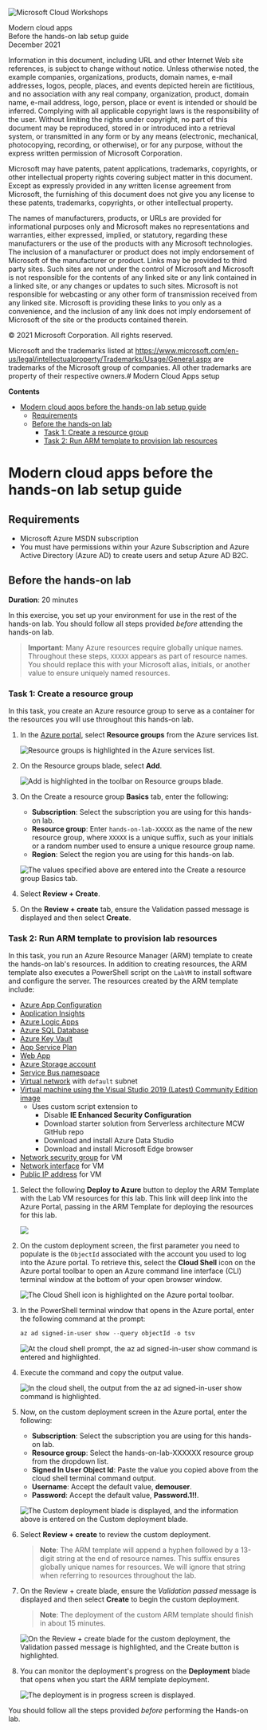 ![Microsoft Cloud Workshops](https://github.com/Microsoft/MCW-Template-Cloud-Workshop/raw/main/Media/ms-cloud-workshop.png "Microsoft Cloud Workshops")

<div class="MCWHeader1">
Modern cloud apps
</div>

<div class="MCWHeader2">
Before the hands-on lab setup guide
</div>

<div class="MCWHeader3">
December 2021
</div>

Information in this document, including URL and other Internet Web site references, is subject to change without notice. Unless otherwise noted, the example companies, organizations, products, domain names, e-mail addresses, logos, people, places, and events depicted herein are fictitious, and no association with any real company, organization, product, domain name, e-mail address, logo, person, place or event is intended or should be inferred. Complying with all applicable copyright laws is the responsibility of the user. Without limiting the rights under copyright, no part of this document may be reproduced, stored in or introduced into a retrieval system, or transmitted in any form or by any means (electronic, mechanical, photocopying, recording, or otherwise), or for any purpose, without the express written permission of Microsoft Corporation.

Microsoft may have patents, patent applications, trademarks, copyrights, or other intellectual property rights covering subject matter in this document. Except as expressly provided in any written license agreement from Microsoft, the furnishing of this document does not give you any license to these patents, trademarks, copyrights, or other intellectual property.

The names of manufacturers, products, or URLs are provided for informational purposes only and Microsoft makes no representations and warranties, either expressed, implied, or statutory, regarding these manufacturers or the use of the products with any Microsoft technologies. The inclusion of a manufacturer or product does not imply endorsement of Microsoft of the manufacturer or product. Links may be provided to third party sites. Such sites are not under the control of Microsoft and Microsoft is not responsible for the contents of any linked site or any link contained in a linked site, or any changes or updates to such sites. Microsoft is not responsible for webcasting or any other form of transmission received from any linked site. Microsoft is providing these links to you only as a convenience, and the inclusion of any link does not imply endorsement of Microsoft of the site or the products contained therein.

© 2021 Microsoft Corporation. All rights reserved.

Microsoft and the trademarks listed at <https://www.microsoft.com/en-us/legal/intellectualproperty/Trademarks/Usage/General.aspx> are trademarks of the Microsoft group of companies. All other trademarks are property of their respective owners.# Modern Cloud Apps setup

**Contents**

<!-- TOC -->

- [Modern cloud apps before the hands-on lab setup guide](#modern-cloud-apps-before-the-hands-on-lab-setup-guide)
  - [Requirements](#requirements)
  - [Before the hands-on lab](#before-the-hands-on-lab)
    - [Task 1: Create a resource group](#task-1-create-a-resource-group)
    - [Task 2: Run ARM template to provision lab resources](#task-2-run-arm-template-to-provision-lab-resources)

<!-- /TOC -->

# Modern cloud apps before the hands-on lab setup guide

## Requirements

- Microsoft Azure MSDN subscription
- You must have permissions within your Azure Subscription and Azure Active Directory (Azure AD) to create users and setup Azure AD B2C.

## Before the hands-on lab

**Duration**: 20 minutes

In this exercise, you set up your environment for use in the rest of the hands-on lab. You should follow all steps provided _before_ attending the hands-on lab.

> **Important**: Many Azure resources require globally unique names. Throughout these steps, `XXXXX` appears as part of resource names. You should replace this with your Microsoft alias, initials, or another value to ensure uniquely named resources.

### Task 1: Create a resource group

In this task, you create an Azure resource group to serve as a container for the resources you will use throughout this hands-on lab.

1. In the [Azure portal](https://portal.azure.com), select **Resource groups** from the Azure services list.

   ![Resource groups is highlighted in the Azure services list.](media/azure-services-resource-groups.png "Azure services")

2. On the Resource groups blade, select **Add**.

   ![Add is highlighted in the toolbar on Resource groups blade.](media/resource-groups-add.png "Resource groups")

3. On the Create a resource group **Basics** tab, enter the following:

   - **Subscription**: Select the subscription you are using for this hands-on lab.
   - **Resource group**: Enter `hands-on-lab-XXXXX` as the name of the new resource group, where `XXXXX` is a unique suffix, such as your initials or a random number used to ensure a unique resource group name.
   - **Region**: Select the region you are using for this hands-on lab.

   ![The values specified above are entered into the Create a resource group Basics tab.](media/create-resource-group.png "Create resource group")

4. Select **Review + Create**.

5. On the **Review + create** tab, ensure the Validation passed message is displayed and then select **Create**.

### Task 2: Run ARM template to provision lab resources

In this task, you run an Azure Resource Manager (ARM) template to create the hands-on lab's resources. In addition to creating resources, the ARM template also executes a PowerShell script on the `LabVM` to install software and configure the server. The resources created by the ARM template include:

- [Azure App Configuration](https://docs.microsoft.com/azure/azure-app-configuration/overview)
- [Application Insights](https://docs.microsoft.com/azure/azure-monitor/app/app-insights-overview)
- [Azure Logic Apps](https://docs.microsoft.com/azure/logic-apps/logic-apps-overview)
- [Azure SQL Database](https://docs.microsoft.com/azure/azure-sql/database/sql-database-paas-overview)
- [Azure Key Vault](https://docs.microsoft.com/azure/key-vault/general/overview)
- [App Service Plan](https://docs.microsoft.com/azure/app-service/overview-hosting-plans)
- [Web App](https://docs.microsoft.com/azure/app-service/overview)
- [Azure Storage account](https://docs.microsoft.com/azure/storage/common/storage-account-overview)
- [Service Bus namespace](https://docs.microsoft.com/azure/service-bus-messaging/service-bus-messaging-overview)
- [Virtual network](https://docs.microsoft.com/azure/virtual-network/virtual-networks-overview) with `default` subnet
- [Virtual machine using the Visual Studio 2019 (Latest) Community Edition image](https://docs.microsoft.com/azure/virtual-machines/windows/using-visual-studio-vm)
  - Uses custom script extension to
    - Disable **IE Enhanced Security Configuration**
    - Download starter solution from Serverless architecture MCW GitHub repo
    - Download and install Azure Data Studio
    - Download and install Microsoft Edge browser
- [Network security group](https://docs.microsoft.com/azure/virtual-network/network-security-groups-overview) for VM
- [Network interface](https://docs.microsoft.com/azure/virtual-network/virtual-network-network-interface) for VM
- [Public IP address](https://docs.microsoft.com/azure/virtual-network/public-ip-addresses) for VM

1. Select the following **Deploy to Azure** button to deploy the ARM Template with the Lab VM resources for this lab. This link will deep link into the Azure Portal, passing in the ARM Template for deploying the resources for this lab.

    <a href ="https://portal.azure.com/#create/Microsoft.Template/uri/https%3A%2F%2Fraw.githubusercontent.com%2Fmicrosoft%2FMCW-Modern-cloud-apps%2Fmaster%2FHands-on%20lab%2Flab-files%2Farm-template%2Fazure-deploy.json" target="_blank" title="Deploy to Azure">
        <img src="https://azuredeploy.net/deploybutton.png"/>
    </a>

2. On the custom deployment screen, the first parameter you need to populate is the `ObjectId` associated with the account you used to log into the Azure portal. To retrieve this, select the **Cloud Shell** icon on the Azure portal toolbar to open an Azure command line interface (CLI) terminal window at the bottom of your open browser window.

   ![The Cloud Shell icon is highlighted on the Azure portal toolbar.](media/azure-toolbar-cloud-shell.png "Azure toolbar")

3. In the PowerShell terminal window that opens in the Azure portal, enter the following command at the prompt:

   ```powershell
   az ad signed-in-user show --query objectId -o tsv
   ```

   ![At the cloud shell prompt, the az ad signed-in-user show command is entered and highlighted.](media/azure-cli-az-ad-signed-in-user-show.png "Azure CLI")

4. Execute the command and copy the output value.

   ![In the cloud shell, the output from the az ad signed-in-user show command is highlighted.](media/azure-cli-az-ad-signed-in-user-show-output.png "Azure CLI")

5. Now, on the custom deployment screen in the Azure portal, enter the following:

   - **Subscription**: Select the subscription you are using for this hands-on lab.
   - **Resource group**: Select the hands-on-lab-XXXXXX resource group from the dropdown list.
   - **Signed In User Object Id**: Paste the value you copied above from the cloud shell terminal command output.
   - **Username**: Accept the default value, **demouser**.
   - **Password**: Accept the default value, **Password.1!!**.

   ![The Custom deployment blade is displayed, and the information above is entered on the Custom deployment blade.](media/azure-custom-deployment.png "Custom deployment blade")

6. Select **Review + create** to review the custom deployment.

   > **Note**: The ARM template will append a hyphen followed by a 13-digit string at the end of resource names. This suffix ensures globally unique names for resources. We will ignore that string when referring to resources throughout the lab.

7. On the Review + create blade, ensure the _Validation passed_ message is displayed and then select **Create** to begin the custom deployment.

   > **Note**: The deployment of the custom ARM template should finish in about 15 minutes.

   ![On the Review + create blade for the custom deployment, the Validation passed message is highlighted, and the Create button is highlighted.](media/azure-custom-deployment-review-create.png "Review + create custom deployment")

8. You can monitor the deployment's progress on the **Deployment** blade that opens when you start the ARM template deployment.

    ![The deployment is in progress screen is displayed.](media/custom-deployment-progress.png "Deployment is in progress")

You should follow all the steps provided *before* performing the Hands-on lab.
